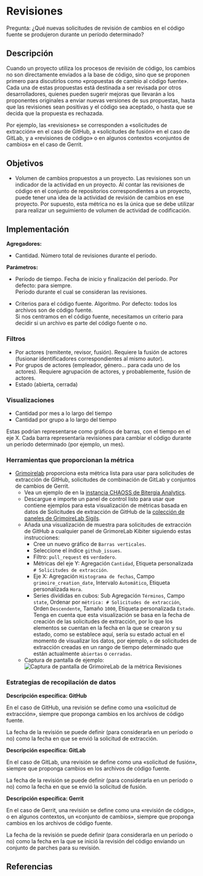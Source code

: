 # Revisiones

Pregunta: ¿Qué nuevas solicitudes de revisión de cambios en el código fuente se produjeron durante un período determinado?

## Descripción
Cuando un proyecto utiliza los procesos de revisión de código, los cambios no son directamente enviados a la base de código, sino que se proponen primero para discutirlos como «propuestas de cambio al código fuente». Cada una de estas propuestas está destinada a ser revisada por otros desarrolladores, quienes pueden sugerir mejoras que llevarán a los proponentes originales a enviar nuevas versiones de sus propuestas, hasta que las revisiones sean positivas y el código sea aceptado, o hasta que se decida que la propuesta es rechazada.

Por ejemplo, las «revisiones» se corresponden a «solicitudes de extracción» en el caso de GitHub, a «solicitudes de fusión» en el caso de GitLab, y a «revisiones de código» o en algunos contextos «conjuntos de cambios» en el caso de Gerrit.


## Objetivos
* Volumen de cambios propuestos a un proyecto. Las revisiones son un indicador de la actividad en un proyecto. Al contar las revisiones de código en el conjunto de repositorios correspondientes a un proyecto, puede tener una idea de la actividad de revisión de cambios en ese proyecto. Por supuesto, esta métrica no es la única que se debe utilizar para realizar un seguimiento de volumen de actividad de codificación.


## Implementación

**Agregadores:**
* Cantidad. Número total de revisiones durante el período.

**Parámetros:**

* Período de tiempo. Fecha de inicio y finalización del período. Por defecto: para siempre.  
  Período durante el cual se consideran las revisiones.

* Criterios para el código fuente. Algoritmo. Por defecto: todos los archivos son de código fuente.  
  Si nos centramos en el código fuente, necesitamos un criterio para decidir si un archivo es parte del código fuente o no.


### Filtros

* Por actores (remitente, revisor, fusión). Requiere la fusión de actores (fusionar identificadores correspondientes al mismo autor).
* Por grupos de actores (empleador, género... para cada uno de los actores). Requiere agrupación de actores, y probablemente, fusión de actores.
* Estado (abierta, cerrada)


### Visualizaciones

* Cantidad por mes a lo largo del tiempo
* Cantidad por grupo a lo largo del tiempo

Estas podrían representarse como gráficos de barras, con el tiempo en el eje X. Cada barra representaría revisiones para cambiar el código durante un período determinado (por ejemplo, un mes).



### Herramientas que proporcionan la métrica

* [Grimoirelab](https://chaoss.github.io/grimoirelab) proporciona esta métrica lista para usar para solicitudes de extracción de GitHub, solicitudes de combinación de GitLab y conjuntos de cambios de Gerrit.
  - Vea un ejemplo de en la [instancia CHAOSS de Bitergia Analytics](https://chaoss.biterg.io/app/kibana#/dashboard/GitHub-Pull-Requests).
  - Descargue e importe un panel de control listo para usar que contiene ejemplos para esta visualización de métricas basada en datos de Solicitudes de extracción de GitHub de la [colección de paneles de GrimoireLab Sigils](https://chaoss.github.io/grimoirelab-sigils/panels/github-pullrequests/).
  - Añada una visualización de muestra para solicitudes de extracción de GitHub a cualquier panel de GrimoreLab Kibiter siguiendo estas instrucciones:
    * Cree un nuevo gráfico de `Barras verticales`.
    * Seleccione el índice `github_issues`.
    * Filtro: `pull_request` es `verdadero`.
    * Métricas del eje Y: Agregación `Cantidad`, Etiqueta personalizada `# Solicitudes de extracción`.
    * Eje X: Agregación `Histograma de fechas`, Campo `grimoire_creation_date`, Intervalo `Automático`, Etiqueta personalizada `Hora`.
    * Series divididas en cubos: Sub Agregación `Términos`, Campo `state`, Ordenar por `métrica: # Solicitudes de extracción`, Orden `Descendente`, Tamaño `1000`, Etiqueta personalizada `Estado`. Tenga en cuenta que esta visualización se basa en la fecha de creación de las solicitudes de extracción, por lo que los elementos se cuentan en la fecha en la que se crearon y su estado, como se establece aquí, sería su estado actual en el momento de visualizar los datos, por ejemplo, `n` de solicitudes de extracción creadas en un rango de tiempo determinado que están actualmente `abiertas` o `cerradas`.
  - Captura de pantalla de ejemplo: ![Captura de pantalla de GrimoireLab de la métrica Revisiones](https://github.com/chaoss/wg-evolution/blob/master/metrics/images/reviews-GrimoireLab.png)


### Estrategias de recopilación de datos

**Descripción específica: GitHub**

En el caso de GitHub, una revisión se define como una «solicitud de extracción», siempre que proponga cambios en los archivos de código fuente.

La fecha de la revisión se puede definir (para considerarla en un período o no) como la fecha en que se envió la solicitud de extracción.

**Descripción específica: GitLab**

En el caso de GitLab, una revisión se define como una «solicitud de fusión», siempre que proponga cambios en los archivos de código fuente.

La fecha de la revisión se puede definir (para considerarla en un período o no) como la fecha en que se envió la solicitud de fusión.

**Descripción específica: Gerrit**

En el caso de Gerrit, una revisión se define como una «revisión de código», o en algunos contextos, un «conjunto de cambios», siempre que proponga cambios en los archivos de código fuente.

La fecha de la revisión se puede definir (para considerarla en un período o no) como la fecha en la que se inició la revisión del código enviando un conjunto de parches para su revisión.

## Referencias
